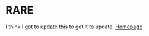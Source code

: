 # RARE
I think I got to update this to get it to update.
[Homepage](admin/rare-obsidian-vault.html)

